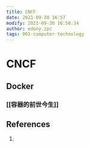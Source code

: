 ```yaml
---
title: CNCF
date: 2021-09-30 16:57
modify: 2021-09-30 16:58:34
author: edony.zpc
tags: 001-computer-technology
---
```


# CNCF
## Docker
### [[容器的前世今生]]

## References
1. 